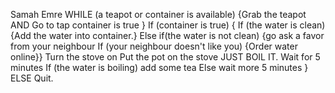 Samah
Emre
WHILE (a teapot or container is available)
    {Grab the teapot AND Go to tap
    container is true
    }
If (container is true)
{
    If (the water is clean)
    {Add the water into container.}
    Else if(the water is not clean)
    {go ask a favor from your neighbour 
    If (your neighbour doesn't like you)
    {Order water online}}
    Turn the stove on
    Put the pot on the stove
    JUST BOIL IT.
    Wait for 5 minutes
    If (the water is boiling)
    add some tea
    Else wait more 5 minutes
}
ELSE Quit.
